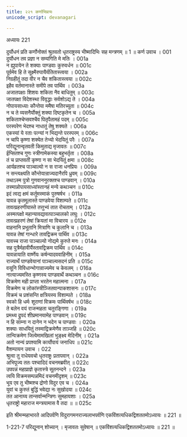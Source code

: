 ```yaml
---
title: २२१ कर्णाभिप्रायः
unicode_script: devanagari

---
```



अध्यायः 221
	
दुर्योधनं प्रति कर्णोनोक्तं श्रुतवतो धृतराष्ट्रस्य भीष्मादिभिः सह मन्त्रणम् ॥ 1 ॥
कर्ण उवाच ।	001  
दुर्योधन तव प्रज्ञा न सम्यगिति मे मतिः ।	001a  
न ह्युपायेन ते शक्याः पाण्डवाः कुरुवर्धन ॥	001c  
पूर्वमेव हि ते सूक्ष्मैरुपायैर्यतितास्त्वया ।	002a  
निग्रहीतुं तदा वीर न चैव शकितास्त्वया ॥	002c  
इहैव वर्तमानास्ते समीपे तव पार्थिव ।	003a  
अजातपक्षाः शिशवः शकिता नैव बाधितुम् ॥	003c  
जातपक्षा विदेशस्था विवृद्धाः सर्वशोऽद्य ते ।	004a  
नोपायसाध्याः कौन्तेया ममैषा मतिरच्युता ॥	004c  
न च ते व्यसनैर्योक्तुं शक्या दिष्टकृतेन च ।	005a  
शकिताश्चेप्सवश्चैव पितृपैतामहं पदम् ॥	005c  
परस्परेण भेदश्च नाधातुं तेषु शक्यते ।	006a  
एकस्यां ये रताः पत्न्यां न भिद्यन्ते परस्परम् ॥	006c  
न चापि कृष्णा शक्येत तेभ्यो भेदयितुं परैः ।	007a  
परिद्यूनान्वृतवती किमुताद्य मृजावतः ॥	007c  
ईप्सितश्च गुणः स्त्रीणामेकस्या बहुभर्तृता ।	008a  
तं च प्राप्तवती कृष्णा न सा भेदयितुं क्षमा ॥	008c  
आर्यव्रतश्च पाञ्चाल्यो न स राजा धनप्रियः ।	009a  
न सन्त्यक्ष्यति कौन्तेयान्राज्यदानैरपि ध्रुवम् ॥	009c  
तथाऽस्म पुत्रो गुणवाननुरक्तश्च पाण्डवान् ।	010a  
तस्मान्नोपायसाध्यांस्तानहं मन्ये कथञ्चन ॥	010c  
इदं त्वद्य क्षमं कर्तुमस्माकं पुरुषर्षभ ।	011a  
यावन्न कृतमूलास्ते पाण्डवेया विशाम्पते ॥	011c  
तावत्प्रहरणीयास्ते तत्तुभ्यं तात रोचताम् ।	012a  
अस्मत्पक्षो महान्यावद्यावत्पाञ्चालको लघुः ।	012c  
तावत्प्रहरणं तेषां क्रियतां मा विचारय ॥	012e  
वाहनानि प्रभूतानि मित्राणि च कुलानि च ।	013a  
यावन्न तेषां गान्धारे तावद्विक्रम पार्थिव ॥	013c  
यावच्च राजा पाञ्चाल्यो नोद्यमे कुरुते मनः ।	014a  
सह पुत्रैर्महावीर्यैस्तावद्विक्रम पार्थिव ॥	014c  
यावन्नायाति वार्ष्णेयः कर्षन्यादववाहिनीम् ।	015a  
राज्यार्थे पाण्डवेयानां पाञ्चाल्यसदनं प्रति ॥	015c  
वसूनि विविधान्भोगान्राज्यमेव च केवलम् ।	016a  
नात्याज्यमस्ति कृष्णस्य पाण्डवार्थे कथञ्चन ॥	016c  
विक्रमेण मही प्राप्ता भरतेन महात्मना ।	017a  
विक्रमेण च लोकांस्त्रीञ्जितवान्पाकशासनः ॥	017c  
विक्रमं च प्रशंसन्ति क्षत्रियस्य विशाम्पते ।	018a  
स्वको हि धर्मः शूराणां विक्रमः पार्थिवर्षभ ॥	018c  
ते बलेन वयं राजन्महता चतुरङ्गिणा ।	019a  
प्रमथ्य द्रुपदं शीघ्रमानयामेह पाण्डवान् ॥	019c  
न हि साम्ना न दानेन न भदेन च पाण्डवाः ।	020a  
शक्याः साधयितुं तस्माद्विक्रमेणैव ताञ्जहि ॥	020c  
तान्विक्रमेण जित्वेमामखिलां भुङ्क्ष्व मेदिनीम् ।	021a  
अतो नान्यं प्रपश्यामि कार्योपायं जनाधिप ॥	021c  
वैशम्पायन उवाच ।	022  
श्रुत्वा तु राधेयवचो धृतराष्ट्रः प्रतापवान् ।	022a  
अभिपूज्य ततः पश्चादिदं वचनमब्रवीत् ॥	022c  
उपपन्नं महाप्राज्ञे कृतास्त्रे सूतनन्दने ।	023a  
त्वयि विक्रमसम्पन्नमिदं वचनमीदृशम् ॥	023c  
भूय एव तु भीष्मश्च द्रोणो विदुर एव च ।	024a  
युवां च कुरुतं बुद्धिं भवेद्या नः सुखोदया ॥	024c  
तत आनाय्य तान्सर्वान्मन्त्रिणः सुमहायशाः ।	025a  
धृतराष्ट्रो महाराज मन्त्रयामास वै तदा ॥ ॥	025c  

इति श्रीमन्महाभारते आदिपर्वणि विदुरागमनराज्यलाभपर्वणि एकविंशत्यधिकद्विशततमोऽध्यायः ॥ 221 ॥

1-221-7 परिद्यूनान् शोच्यान् । मृजावतः सुवेषान् ॥ एकविंशत्यधिकद्विशततमोऽध्यायः ॥ 221 ॥